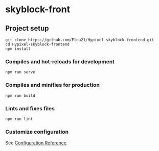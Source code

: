 # skyblock-front

## Project setup
```
git clone https://github.com/Flou21/Hypixel-skyblock-frontend.git
cd Hypixel-skyblock-frontend
npm install
```

### Compiles and hot-reloads for development
```
npm run serve
```

### Compiles and minifies for production
```
npm run build
```

### Lints and fixes files
```
npm run lint
```

### Customize configuration
See [Configuration Reference](https://cli.vuejs.org/config/).
